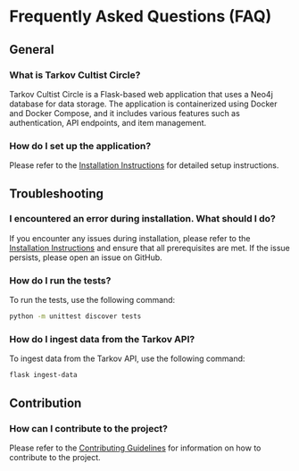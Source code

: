 # Frequently Asked Questions (FAQ)

## General

### What is Tarkov Cultist Circle?

Tarkov Cultist Circle is a Flask-based web application that uses a Neo4j database for data storage. The application is containerized using Docker and Docker Compose, and it includes various features such as authentication, API endpoints, and item management.

### How do I set up the application?

Please refer to the [Installation Instructions](INSTALLATION.md) for detailed setup instructions.

## Troubleshooting

### I encountered an error during installation. What should I do?

If you encounter any issues during installation, please refer to the [Installation Instructions](INSTALLATION.md) and ensure that all prerequisites are met. If the issue persists, please open an issue on GitHub.

### How do I run the tests?

To run the tests, use the following command:

```bash
python -m unittest discover tests
```

### How do I ingest data from the Tarkov API?

To ingest data from the Tarkov API, use the following command:

```bash
flask ingest-data
```

## Contribution

### How can I contribute to the project?

Please refer to the [Contributing Guidelines](CONTRIBUTING.md) for information on how to contribute to the project.

